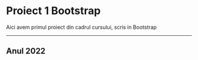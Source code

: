# Proiect 1 Bootstrap


<p>
    Aici avem primul proiect din cadrul cursului, scris in Bootstrap
</p>

--- 

## Anul 2022
